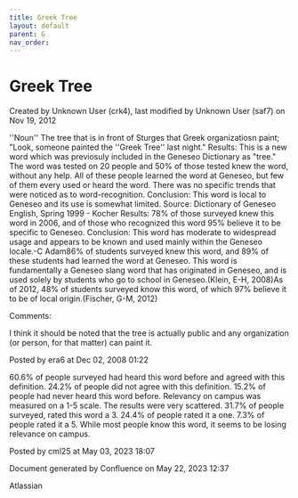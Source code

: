 ```yaml
---
title: Greek Tree
layout: default
parent: G
nav_order:
---
```


# Greek Tree

Created by  Unknown User (crk4), last modified by  Unknown User (saf7) on Nov 19, 2012

''Noun'' The tree that is in front of Sturges that Greek organizatiosn paint; &quot;Look, someone painted the ''Greek Tree'' last night.&quot; Results: This is a new word which was previosuly included in the Geneseo Dictionary as &quot;tree.&quot; The word was tested on 20 people and 50% of those tested knew the word, without any help. All of these people learned the word at Geneseo, but few of them every used or heard the word. There was no specific trends that were noticed as to word-recognition. Conclusion: This word is local to Geneseo and its use is somewhat limited. Source: Dictionary of Geneseo English, Spring 1999 - Kocher Results: 78% of those surveyed knew this word in 2006, and of those who recognized this word 95% believe it to be specific to Geneseo. Conclusion: This word has moderate to widespread usage and appears to be known and used mainly within the Geneseo locale.-C Adam86% of students surveyed knew this word, and 89% of these students had learned the word at Geneseo. This word is fundamentally a Geneseo slang word that has originated in Geneseo, and is used solely by students who go to school in Geneseo.(Klein, E-H, 2008)As of 2012, 48% of students surveyed know this word, of which 97% believe it to be of local origin.(Fischer, G-M, 2012)

Comments:

I think it should be noted that the tree is actually public and any organization (or person, for that matter) can paint it.

Posted by era6 at Dec 02, 2008 01:22

60.6% of people surveyed had heard this word before and agreed with this definition. 24.2% of people did not agree with this definition. 15.2% of people had never heard this word before. Relevancy on campus was measured on a 1-5 scale. The results were very scattered. 31.7% of people surveyed, rated this word a 3. 24.4% of people rated it a one. 7.3% of people rated it a 5. While most people know this word, it seems to be losing relevance on campus. 

Posted by cml25 at May 03, 2023 18:07

Document generated by Confluence on May 22, 2023 12:37

Atlassian
